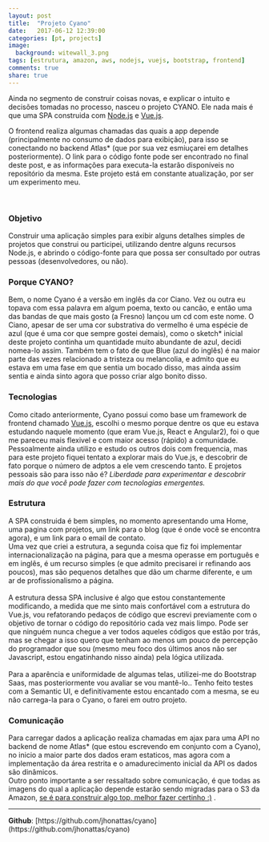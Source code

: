 ```yaml
---
layout: post
title:  "Projeto Cyano"
date:   2017-06-12 12:39:00
categories: [pt, projects]
image:
  background: witewall_3.png
tags: [estrutura, amazon, aws, nodejs, vuejs, bootstrap, frontend]
comments: true
share: true
---
```


Ainda no segmento de construir coisas novas, e explicar o intuito e decisões tomadas no processo, nasceu o projeto CYANO. Ele nada mais é que uma SPA construida com [Node.js](https://nodejs.org/) e [Vue.js](https://vuejs.org/).
<br/>

O frontend realiza algumas chamadas das quais a app depende (principalmente no consumo de dados para exibição), para isso se conectando no backend Atlas* (que por sua vez esmiuçarei em detalhes posteriormente). O link para o código fonte pode ser encontrado no final deste post, e as informações para executa-la estarão disponíveis no repositório da mesma. Este projeto está em constante atualização, por ser um experimento meu.


<br/>
<h3>Objetivo</h3>
Construir uma aplicação simples para exibir alguns detalhes simples de projetos que construi ou participei, utilizando dentre alguns recursos Node.js, e abrindo o código-fonte para que possa ser consultado por outras pessoas (desenvolvedores, ou não).


<br/>
<h3>Porque CYANO?</h3>
Bem, o nome Cyano é a versão em inglês da cor Ciano. Vez ou outra eu topava com essa palavra em algum poema, texto ou cancão, e então uma das bandas de que mais gosto (a Fresno) lançou um cd com este nome. O Ciano, apesar de ser uma cor substrativa do vermelho é uma espécie de azul (que é uma cor que sempre gostei demais), como o sketch* inicial deste projeto continha um quantidade muito abundante de azul, decidi nomea-lo assim. Também tem o fato de que Blue (azul do inglês) é na maior parte das vezes relacionado a tristeza ou melancolia, e admito que eu estava em uma fase em que sentia um bocado disso, mas ainda assim sentia e ainda sinto agora que posso criar algo bonito disso.


<br/>
<h3>Tecnologias</h3>
Como citado anteriormente, Cyano possui como base um framework de frontend chamado <u>Vue.js</u>, escolhi o mesmo porque dentre os que eu estava estudando naquele momento (que eram Vue.js, React e Angular2), foi o que me pareceu mais flexivel e com maior acesso (rápido) a comunidade. Pessoalmente ainda utilizo e estudo os outros dois com frequencia, mas para este projeto fiquei tentato a explorar mais do Vue.js, e descobrir de fato porque o número de adptos a ele vem crescendo tanto. E projetos pessoais são para isso não é? <i>Liberdade para experimentar e descobrir mais do que você pode fazer com tecnologias emergentes.</i>


<br/>
<h3>Estrutura</h3>
A SPA construida é bem simples, no momento apresentando uma Home, uma pagina com projetos, um link para o blog (que é onde você se encontra agora), e um link para o email de contato.<br/>
Uma vez que criei a estrutura, a segunda coisa que fiz foi implementar internacionalização na página, para que a mesma operasse em português e em inglês, é um recurso simples (e que admito precisarei ir refinando aos poucos), mas são pequenos detalhes que dão um charme diferente, e um ar de profissionalismo a página.
<br/><br/>
A estrutura dessa SPA inclusive é algo que estou constantemente modificando, a medida que me sinto mais confortável com a estrutura do Vue.js, vou refatorando pedaços de código que escrevi previamente com o objetivo de tornar o código do repositório cada vez mais limpo. Pode ser que ninguém nunca chegue a ver todos aqueles códigos que estão por trás, mas se chegar a isso quero que tenham ao menos um pouco de percepção do programador que sou (mesmo meu foco dos últimos anos não ser Javascript, estou engatinhando nisso ainda) pela lógica utilizada.
<br/><br/>
Para a aparência e uniformidade de algumas telas, utilizei-me do Bootstrap Saas, mas posteriormente vou avaliar se vou mantê-lo.. Tenho feito testes com a Semantic UI, e definitivamente estou encantado com a mesma, se eu não carrega-la para o Cyano, o farei em outro projeto.


<br/>
<h3>Comunicação</h3>
Para carregar dados a aplicação realiza chamadas em ajax para uma API no backend de nome Atlas* (que estou escrevendo em conjunto com a Cyano), no inicio a maior parte dos dados eram estaticos, mas agora com a implementação da área restrita e o amadurecimento inicial da API os dados são dinâmicos.
<br/>Outro ponto importante a ser ressaltado sobre comunicação, é que todas as imagens do qual a aplicação depende estarão sendo migradas para o S3 da Amazon, <u>se é para construir algo top, melhor fazer certinho :)</u> .

<br/>
<hr/>
<b>Github</b>: [https://github.com/jhonattas/cyano](https://github.com/jhonattas/cyano)<br/>